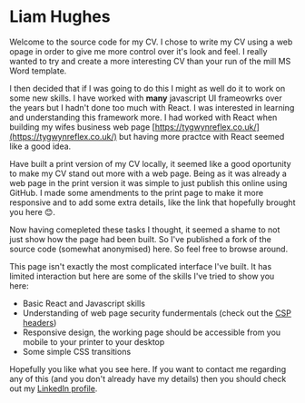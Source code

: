 # Liam Hughes

Welcome to the source code for my CV. I chose to write my CV using a web opage in order to give me more control over it's look and feel. I really wanted to try and create a more interesting CV than your run of the mill MS Word template. 

I then decided that if I was going to do this I might as well do it to work on some new skills. I have worked with **many** javascript UI frameowrks over the years but I hadn't done too much with React. I was interested in learning and understanding this framework more. I had worked with React when building my wifes business web page [https://tygwynreflex.co.uk/](https://tygwynreflex.co.uk/) but having more practce with React seemed like a good idea.

Have built a print version of my CV locally, it seemed like a good oportunity to make my CV stand out more with a web page. Being as it was already a web page in the print version it was simple to just publish this online using GitHub. I made some amendments to the print page to make it more responsive and to add some extra details, like the link that hopefully brought you here :blush:.

Now having comepleted these tasks I thought, it seemed a shame to not just show how the page had been built. So I've published a fork of the source code (somewhat anonymised) here. So feel free to browse around.

This page isn't exactly the most complicated interface I've built. It has limited interaction but here are some of the skills I've tried to show you here:

- Basic React and Javascript skills
- Understanding of web page security fundermentals (check out the [CSP headers](https://developer.mozilla.org/en-US/docs/Web/HTTP/CSP))
- Responsive design, the working page should be accessible from you mobile to your printer to your desktop
- Some simple CSS transitions

Hopefully you like what you see here. If you want to contact me regarding any of this (and you don't already have my details) then you should check out my [LinkedIn profile](https://www.linkedin.com/in/liam-hughes-69b9432a/).